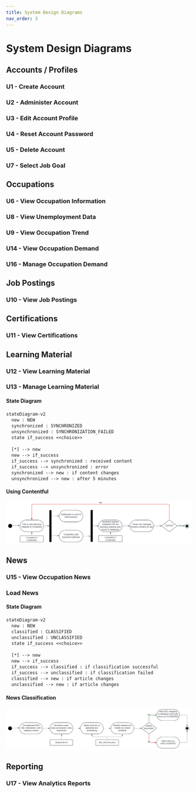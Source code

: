```yaml
---
title: System Design Diagrams
nav_order: 3
---
```


# System Design Diagrams

## Accounts / Profiles

### U1 - Create Account

### U2 - Administer Account

### U3 - Edit Account Profile

### U4 - Reset Account Password

### U5 - Delete Account

### U7 - Select Job Goal

## Occupations

### U6 - View Occupation Information

### U8 - View Unemployment Data

### U9 - View Occupation Trend

### U14 - View Occupation Demand

### U16 - Manage Occupation Demand

## Job Postings

### U10 - View Job Postings

## Certifications

### U11 - View Certifications

## Learning Material

### U12 - View Learning Material

### U13 - Manage Learning Material

#### State Diagram

```mermaid
stateDiagram-v2
  new : NEW
  synchronized : SYNCHRONIZED
  unsynchronized : SYNCHRONIZATION_FAILED
  state if_success <<choice>>

  [*] --> new
  new --> if_success
  if_success --> synchronized : received content
  if_success --> unsynchronized : error
  synchronized --> new : if content changes
  unsynchronized --> new : after 5 minutes  
```

#### Using Contentful

![Activity diagram showing the process flow for managing learning content](/diagrams/pbl3-manage-learning-material-activity-diagram.svg)

## News

### U15 - View Occupation News

### Load News

#### State Diagram

```mermaid
stateDiagram-v2
  new : NEW
  classified : CLASSIFIED
  unclassified : UNCLASSIFIED
  state if_success <<choice>>

  [*] --> new
  new --> if_success
  if_success --> classified : if classification successful
  if_success --> unclassified : if classification failed
  classified --> new : if article changes
  unclassified --> new : if article changes  
```

#### News Classification

![Activity diagram showing the process flow for news classification using doc2vec](/diagrams/pbl3-news-classification-activity-diagram.svg)

## Reporting

### U17 - View Analytics Reports
